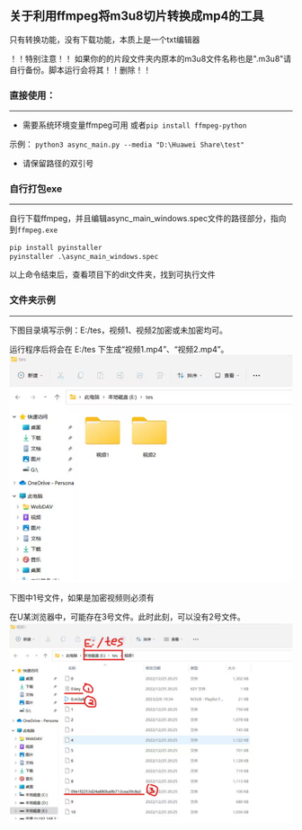 ## 关于利用ffmpeg将m3u8切片转换成mp4的工具

只有转换功能，没有下载功能，本质上是一个txt编辑器

！！特别注意！！
如果你的的片段文件夹内原本的m3u8文件名称也是".m3u8"请自行备份。脚本运行会将其！！删除！！

### 直接使用：
***
* 需要系统环境变量ffmpeg可用 或者`pip install ffmpeg-python`

示例：
`python3 async_main.py --media "D:\Huawei Share\test" `

* 请保留路径的双引号 
### 自行打包exe
***
自行下载ffmpeg，并且编辑async_main_windows.spec文件的路径部分，指向到`ffmpeg.exe`
```
pip install pyinstaller
pyinstaller .\async_main_windows.spec
```
以上命令结束后，查看项目下的dit文件夹，找到可执行文件

### 文件夹示例
***
下图目录填写示例：E:/tes，视频1、视频2加密或未加密均可。

运行程序后将会在 E:/tes 下生成“视频1.mp4”、“视频2.mp4”。 
![示例1](https://github.com/RamenRa/m3u8tomp4/blob/main/old/%E7%A4%BA%E4%BE%8B1.PNG)

下图中1号文件，如果是加密视频则必须有

在U某浏览器中，可能存在3号文件。此时此刻，可以没有2号文件。
![示例2](https://github.com/RamenRa/m3u8tomp4/blob/main/old/%E7%A4%BA%E4%BE%8B2.PNG)
